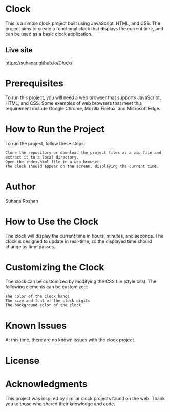 # Clock



This is a simple clock project built using JavaScript, HTML, and CSS. The project aims to create a functional clock that displays the current time, and can be used as a basic clock application.
## Live site
 https://suhanar.github.io/Clock/
# Prerequisites

To run this project, you will need a web browser that supports JavaScript, HTML, and CSS. Some examples of web browsers that meet this requirement include Google Chrome, Mozilla Firefox, and Microsoft Edge.
# How to Run the Project

To run the project, follow these steps:

    Clone the repository or download the project files as a zip file and extract it to a local directory.
    Open the index.html file in a web browser.
    The clock should appear on the screen, displaying the current time.
# Author
Suhana Roshan

# How to Use the Clock

The clock will display the current time in hours, minutes, and seconds. The clock is designed to update in real-time, so the displayed time should change as time passes.
# Customizing the Clock

The clock can be customized by modifying the CSS file (style.css). The following elements can be customized:

    The color of the clock hands
    The size and font of the clock digits
    The background color of the clock

# Known Issues

At this time, there are no known issues with the clock project.
# License


# Acknowledgments

This project was inspired by similar clock projects found on the web. Thank you to those who shared their knowledge and code.

